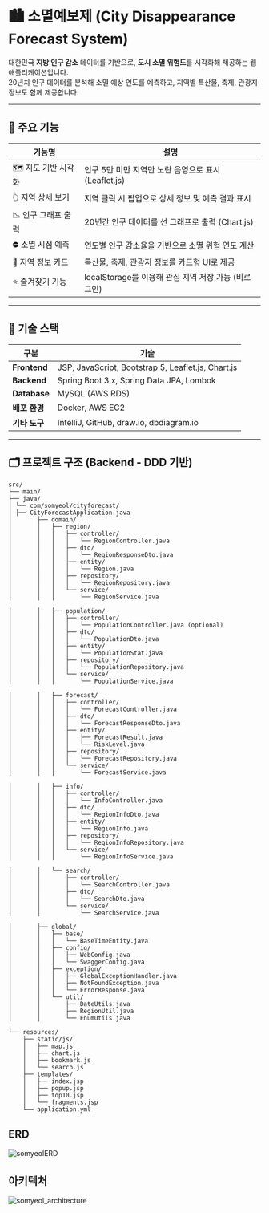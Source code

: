 # 🏙️ 소멸예보제 (City Disappearance Forecast System)

대한민국 **지방 인구 감소** 데이터를 기반으로, **도시 소멸 위험도**를 시각화해 제공하는 웹 애플리케이션입니다.  
20년치 인구 데이터를 분석해 소멸 예상 연도를 예측하고, 지역별 특산물, 축제, 관광지 정보도 함께 제공합니다.

---

## 📌 주요 기능

| 기능명 | 설명 |
|--------|------|
| 🗺 지도 기반 시각화 | 인구 5만 미만 지역만 노란 음영으로 표시 (Leaflet.js) |
| 👆 지역 상세 보기 | 지역 클릭 시 팝업으로 상세 정보 및 예측 결과 표시 |
| 📉 인구 그래프 출력 | 20년간 인구 데이터를 선 그래프로 출력 (Chart.js) |
| ⛔ 소멸 시점 예측 | 연도별 인구 감소율을 기반으로 소멸 위험 연도 계산 |
| 🧳 지역 정보 카드 | 특산물, 축제, 관광지 정보를 카드형 UI로 제공 |
| ⭐ 즐겨찾기 기능 | localStorage를 이용해 관심 지역 저장 가능 (비로그인) |

---

## 🧱 기술 스택

| 구분 | 기술 |
|------|------|
| **Frontend** | JSP, JavaScript, Bootstrap 5, Leaflet.js, Chart.js |
| **Backend** | Spring Boot 3.x, Spring Data JPA, Lombok |
| **Database** | MySQL (AWS RDS) |
| **배포 환경** | Docker, AWS EC2 |
| **기타 도구** | IntelliJ, GitHub, draw.io, dbdiagram.io |

---

## 🗂️ 프로젝트 구조 (Backend - DDD 기반)
````
src/
└── main/
├── java/
│ └── com/somyeol/cityforecast/
│ ├── CityForecastApplication.java
│       ├── domain/
│       │   ├── region/
│       │   │   ├── controller/
│       │   │   │   └── RegionController.java
│       │   │   ├── dto/
│       │   │   │   └── RegionResponseDto.java
│       │   │   ├── entity/
│       │   │   │   └── Region.java
│       │   │   ├── repository/
│       │   │   │   └── RegionRepository.java
│       │   │   └── service/
│       │   │       └── RegionService.java

│       │   ├── population/
│       │   │   ├── controller/
│       │   │   │   └── PopulationController.java (optional)
│       │   │   ├── dto/
│       │   │   │   └── PopulationDto.java
│       │   │   ├── entity/
│       │   │   │   └── PopulationStat.java
│       │   │   ├── repository/
│       │   │   │   └── PopulationRepository.java
│       │   │   └── service/
│       │   │       └── PopulationService.java

│       │   ├── forecast/
│       │   │   ├── controller/
│       │   │   │   └── ForecastController.java
│       │   │   ├── dto/
│       │   │   │   └── ForecastResponseDto.java
│       │   │   ├── entity/
│       │   │   │   ├── ForecastResult.java
│       │   │   │   └── RiskLevel.java
│       │   │   ├── repository/
│       │   │   │   └── ForecastRepository.java
│       │   │   └── service/
│       │   │       └── ForecastService.java

│       │   ├── info/
│       │   │   ├── controller/
│       │   │   │   └── InfoController.java
│       │   │   ├── dto/
│       │   │   │   └── RegionInfoDto.java
│       │   │   ├── entity/
│       │   │   │   └── RegionInfo.java
│       │   │   ├── repository/
│       │   │   │   └── RegionInfoRepository.java
│       │   │   └── service/
│       │   │       └── RegionInfoService.java

│       │   └── search/
│       │       ├── controller/
│       │       │   └── SearchController.java
│       │       ├── dto/
│       │       │   └── SearchDto.java
│       │       └── service/
│       │           └── SearchService.java

│       ├── global/
│       │   ├── base/
│       │   │   └── BaseTimeEntity.java
│       │   ├── config/
│       │   │   ├── WebConfig.java
│       │   │   └── SwaggerConfig.java
│       │   ├── exception/
│       │   │   ├── GlobalExceptionHandler.java
│       │   │   ├── NotFoundException.java
│       │   │   └── ErrorResponse.java
│       │   └── util/
│       │       ├── DateUtils.java
│       │       ├── RegionUtil.java
│       │       └── EnumUtils.java

└── resources/
    ├── static/js/
    │   ├── map.js
    │   ├── chart.js
    │   ├── bookmark.js
    │   └── search.js
    ├── templates/
    │   ├── index.jsp
    │   ├── popup.jsp
    │   ├── top10.jsp
    │   └── fragments.jsp
    └── application.yml

````


## ERD

![somyeolERD](https://github.com/user-attachments/assets/1f795970-f2c6-4924-ba12-89bd428dd15c)


## 아키텍처

![somyeol_architecture](https://github.com/user-attachments/assets/e70ba20f-8ab3-4719-af6c-e247fff61556)

